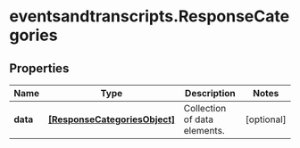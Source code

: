 # eventsandtranscripts.ResponseCategories

## Properties

Name | Type | Description | Notes
------------ | ------------- | ------------- | -------------
**data** | [**[ResponseCategoriesObject]**](ResponseCategoriesObject.md) | Collection of data elements. | [optional] 


